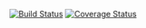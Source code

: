 [![Build Status](https://www.travis-ci.com/DanilaKostin/third.svg?branch=main)](https://www.travis-ci.com/DanilaKostin/third)
[![Coverage Status](https://coveralls.io/repos/github/DanilaKostin/third/badge.svg?branch=master)](https://coveralls.io/github/DanilaKostin/third?branch=master)
